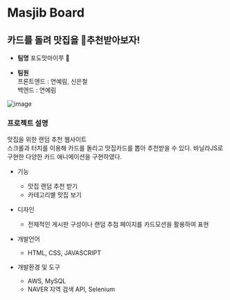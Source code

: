 # Masjib Board

## **카드를 돌려 맛집을 :star2:추천받아보자!**


- **팀명** 
포도맛마이쭈 :grapes:

- **팀원**   
 프론트엔드 :  연예림, 신은철 <br />
 백엔드 : 연예림
 
![image](https://user-images.githubusercontent.com/99879845/202237849-c673b12d-c217-473c-b560-86df296fae3b.png)

 
### 프로젝트 설명
맛집을 위한 랜덤 추천 웹사이트 <br />
스크롤과 터치를 이용해 카드를 돌리고 맛집카드를 뽑아 추천받을 수 있다.
바닐라JS로 구현한 다양한 카드 애니메이션을 구현하였다.
 
- 기능
  - 맛집 랜덤 추천 받기
  - 카테고리별 맛집 보기

- 디자인   
  - 전체적인 게시판 구성이나 랜덤 추첨 페이지를 카드모션을 활용하여 표현
 
- 개발언어   
  - HTML, CSS, JAVASCRIPT 

- 개발환경 및 도구
  - AWS, MySQL
  - NAVER 지역 검색 API, Selenium
